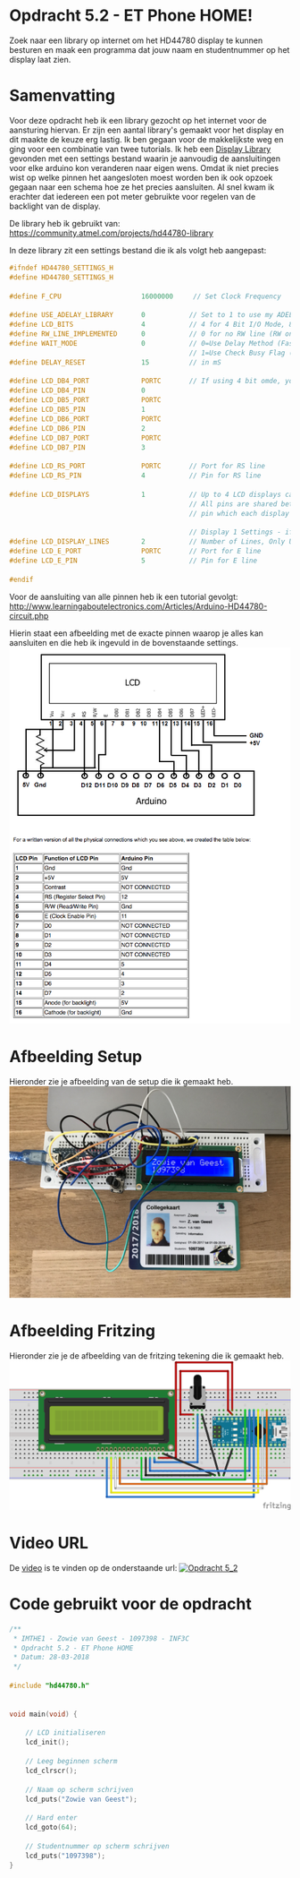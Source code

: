 # Opdracht 5.2 - ET Phone HOME!

Zoek naar een library op internet om het HD44780 display te kunnen besturen en maak een programma dat jouw naam en studentnummer op het display laat zien.

# Samenvatting

Voor deze opdracht heb ik een library gezocht op het internet voor de aansturing hiervan. Er zijn een aantal library's gemaakt voor het display en dit maakte de keuze erg lastig. Ik ben gegaan voor de makkelijkste weg en ging voor een combinatie van twee tutorials. Ik heb een [Display Library] gevonden met een settings bestand waarin je aanvoudig de aansluitingen voor elke arduino kon veranderen naar eigen wens. Omdat ik niet precies wist op welke pinnen het aangesloten moest worden ben ik ook opzoek gegaan naar een schema hoe ze het precies aansluiten. Al snel kwam ik erachter dat iedereen een pot meter gebruikte voor regelen van de backlight van de display.

De library heb ik gebruikt van:
https://community.atmel.com/projects/hd44780-library

In deze library zit een settings bestand die ik als volgt heb aangepast:
```c
#ifndef HD44780_SETTINGS_H
#define HD44780_SETTINGS_H

#define F_CPU                    16000000     // Set Clock Frequency

#define USE_ADELAY_LIBRARY       0           // Set to 1 to use my ADELAY library, 0 to use internal delay functions
#define LCD_BITS                 4           // 4 for 4 Bit I/O Mode, 8 for 8 Bit I/O Mode
#define RW_LINE_IMPLEMENTED      0           // 0 for no RW line (RW on LCD tied to ground), 1 for RW line present
#define WAIT_MODE                0           // 0=Use Delay Method (Faster if running <10Mhz)
                                             // 1=Use Check Busy Flag (Faster if running >10Mhz) ***Requires RW Line***
#define DELAY_RESET              15          // in mS

#define LCD_DB4_PORT             PORTC       // If using 4 bit omde, yo umust configure DB4-DB7
#define LCD_DB4_PIN              0
#define LCD_DB5_PORT             PORTC
#define LCD_DB5_PIN              1
#define LCD_DB6_PORT             PORTC
#define LCD_DB6_PIN              2
#define LCD_DB7_PORT             PORTC
#define LCD_DB7_PIN              3

#define LCD_RS_PORT              PORTC       // Port for RS line
#define LCD_RS_PIN               4           // Pin for RS line

#define LCD_DISPLAYS             1           // Up to 4 LCD displays can be used at one time
                                             // All pins are shared between displays except for the E
                                             // pin which each display will have its own

                                             // Display 1 Settings - if you only have 1 display, YOU MUST SET THESE
#define LCD_DISPLAY_LINES        2           // Number of Lines, Only Used for Set I/O Mode Command
#define LCD_E_PORT               PORTC       // Port for E line
#define LCD_E_PIN                5           // Pin for E line

#endif
```



Voor de aansluiting van alle pinnen heb ik een tutorial gevolgt:
http://www.learningaboutelectronics.com/Articles/Arduino-HD44780-circuit.php

Hierin staat een afbeelding met de exacte pinnen waarop je alles kan aansluiten en die heb ik ingevuld in de bovenstaande settings.
[![Lcd pin layout](https://github.com/zowie93/IMTHE1/blob/master/opdrachten/opdracht_5_2/assets/img/lcd_pinlayout.png?raw=true)](https://github.com/zowie93/IMTHE1/blob/master/opdrachten/opdracht_5_2/assets/img/lcd_pinlayout.png?raw=true)



# Afbeelding Setup

Hieronder zie je afbeelding van de setup die ik gemaakt heb.
[![Opdracht 5.2 - Setup](https://github.com/zowie93/IMTHE1/blob/master/opdrachten/opdracht_5_2/assets/img/opdracht5_2_setup.JPG?raw=true)](https://github.com/zowie93/IMTHE1/blob/master/opdrachten/opdracht_5_2/assets/img/opdracht5_2_setup.JPG?raw=true)

# Afbeelding Fritzing

Hieronder zie je de afbeelding van de fritzing tekening die ik gemaakt heb.
[![Opdracht 5.2 - Fritzing](https://github.com/zowie93/IMTHE1/blob/master/opdrachten/opdracht_5_2/assets/img/opdracht5_2_fritzing_bb.png?raw=true)](https://github.com/zowie93/IMTHE1/blob/master/opdrachten/opdracht_5_2/assets/img/opdracht5_2_fritzing_bb.png?raw=true)

# Video URL

De [video][video] is te vinden op de onderstaande url:
[![Opdracht 5_2](https://img.youtube.com/vi/gxTNZPafquQ/maxresdefault.jpg)](https://youtu.be/gxTNZPafquQ)

# Code gebruikt voor de opdracht

```c
/**
 * IMTHE1 - Zowie van Geest - 1097398 - INF3C
 * Opdracht 5.2 - ET Phone HOME
 * Datum: 28-03-2018
 */

#include "hd44780.h"


void main(void) {

    // LCD initialiseren
    lcd_init();

    // Leeg beginnen scherm
    lcd_clrscr();

    // Naam op scherm schrijven
    lcd_puts("Zowie van Geest");

    // Hard enter
    lcd_goto(64);

    // Studentnummer op scherm schrijven
    lcd_puts("1097398");
}
```

[video]: https://youtu.be/gxTNZPafquQ
[Display Library]: https://community.atmel.com/projects/hd44780-library